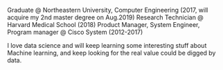 Graduate @ Northeastern University, Computer Engineering (2017, will acquire my 2nd master degree on Aug.2019)
Research Technician @ Harvard Medical School (2018)
Product Manager, System Engineer, Program manager @ Cisco System (2012-2017)

I love data science and will keep learning some interesting stuff about Machine learning, and keep looking for the real value could be digged by data.
